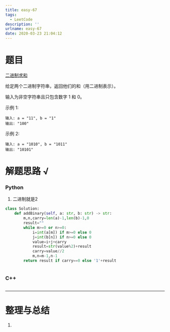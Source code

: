 ```yaml
---
title: easy-67
tags:
  - LeetCode
description: ''
urlname: easy-67
date: 2020-03-23 21:04:12
---
```


# 题目

[二进制求和](https://leetcode-cn.com/problems/add-binary/)

给定两个二进制字符串，返回他们的和（用二进制表示）。

输入为非空字符串且只包含数字 1 和 0。

示例 1:

```
输入: a = "11", b = "1"
输出: "100"
```


示例 2:

```
输入: a = "1010", b = "1011"
输出: "10101"
```



# 解题思路 √

### Python

1. 二进制就是2

```python
class Solution:
    def addBinary(self, a: str, b: str) -> str:
        m,n,carry=len(a)-1,len(b)-1,0
        result=""
        while m>=0 or n>=0:
            i=int(a[m]) if m>=0 else 0
            j=int(b[n]) if n>=0 else 0
            value=i+j+carry
            result=str(value%2)+result
            carry=value//2
            m,n=m-1,n-1
        return result if carry==0 else '1'+result
```


```python

```



### C++

```cpp

```

---



# 整理与总结

1. 

